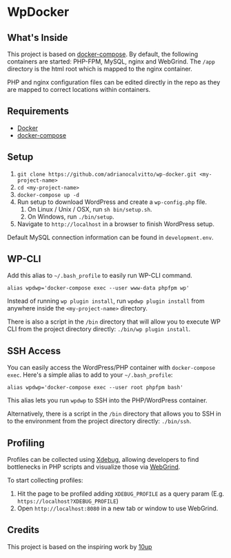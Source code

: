 # WpDocker

## What's Inside

This project is based on [docker-compose](https://docs.docker.com/compose/).
By default, the following containers are started: PHP-FPM, MySQL, nginx and WebGrind.
The `/app` directory is the html root which is mapped to the nginx container.

PHP and nginx configuration files can be edited directly in the repo as they
are mapped to correct locations within containers.

## Requirements

* [Docker](https://www.docker.com/)
* [docker-compose](https://docs.docker.com/compose/)

## Setup

1. `git clone https://github.com/adrianocalvitto/wp-docker.git <my-project-name>`
2. `cd <my-project-name>`
3. `docker-compose up -d`
4. Run setup to download WordPress and create a `wp-config.php` file.
	1. On Linux / Unix / OSX, run `sh bin/setup.sh`.
	2. On Windows, run `./bin/setup`.
5. Navigate to `http://localhost` in a browser to finish WordPress setup.

Default MySQL connection information can be found in `development.env`.

## WP-CLI

Add this alias to `~/.bash_profile` to easily run WP-CLI command.

```
alias wpdwp='docker-compose exec --user www-data phpfpm wp'
```

Instead of running `wp plugin install`, run `wpdwp plugin install` from anywhere inside the `<my-project-name>` directory.

There is also a script in the `/bin` directory that will allow you to execute WP CLI from the project directory directly: `./bin/wp plugin install`.

## SSH Access

You can easily access the WordPress/PHP container with `docker-compose exec`. 
Here's a simple alias to add to your `~/.bash_profile`:

```
alias wpdwp='docker-compose exec --user root phpfpm bash'
```

This alias lets you run `wpdwp` to SSH into the PHP/WordPress container.

Alternatively, there is a script in the `/bin` directory that allows you to SSH in to the environment from the project directory directly: `./bin/ssh`.

## Profiling

Profiles can be collected using [Xdebug](https://xdebug.org), allowing developers to find bottlenecks in PHP scripts and visualize those via [WebGrind](https://github.com/jokkedk/webgrind).

To start collecting profiles:

1. Hit the page to be profiled adding `XDEBUG_PROFILE` as a query param (E.g. `https://localhost?XDEBUG_PROFILE`)
2. Open `http://localhost:8080` in a new tab or window to use WebGrind.

## Credits

This project is based on the inspiring work by [10up](https://github.com/10up/)
